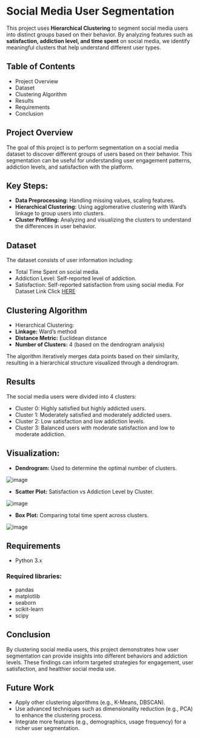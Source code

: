 # Social Media User Segmentation
This project uses **Hierarchical Clustering** to segment social media users into distinct groups based on their behavior. By analyzing features such as **satisfaction, addiction level, and time spent** on social media, we identify meaningful clusters that help understand different user types.

## Table of Contents
+ Project Overview
+ Dataset
+ Clustering Algorithm
+ Results
+ Requirements
+ Conclusion

## Project Overview
The goal of this project is to perform segmentation on a social media dataset to discover different groups of users based on their behavior. This segmentation can be useful for understanding user engagement patterns, addiction levels, and satisfaction with the platform.

## Key Steps:
+ **Data Preprocessing:** Handling missing values, scaling features.
+ **Hierarchical Clustering:** Using agglomerative clustering with Ward’s linkage to group users into clusters.
+ **Cluster Profiling:** Analyzing and visualizing the clusters to understand the differences in user behavior.

## Dataset
The dataset consists of user information including:

+ Total Time Spent on social media.
+ Addiction Level: Self-reported level of addiction.
+ Satisfaction: Self-reported satisfaction from using social media.
For Dataset Link Click [HERE](https://www.kaggle.com/datasets/muhammadroshaanriaz/time-wasters-on-social-media)

## Clustering Algorithm
+ Hierarchical Clustering:
+ **Linkage:** Ward’s method
+ **Distance Metric:** Euclidean distance
+ **Number of Clusters:** 4 (based on the dendrogram analysis)

The algorithm iteratively merges data points based on their similarity, resulting in a hierarchical structure visualized through a dendrogram.

## Results
The social media users were divided into 4 clusters:

+ Cluster 0: Highly satisfied but highly addicted users.
+ Cluster 1: Moderately satisfied and moderately addicted users.
+ Cluster 2: Low satisfaction and low addiction levels.
+ Cluster 3: Balanced users with moderate satisfaction and low to moderate addiction.

## Visualization:

+ **Dendrogram:** Used to determine the optimal number of clusters.

![image](https://github.com/user-attachments/assets/6fe6673c-33f8-4170-9f6d-30c10baf2322)


+ **Scatter Plot:** Satisfaction vs Addiction Level by Cluster.

![image](https://github.com/user-attachments/assets/6398dd2a-782d-4635-bbfd-6ff1d56cc11f)


+ **Box Plot:** Comparing total time spent across clusters.

![image](https://github.com/user-attachments/assets/af87fda9-b59e-4187-be47-018d292371a0)


## Requirements
+ Python 3.x
### Required libraries:
+ pandas
+ matplotlib
+ seaborn
+ scikit-learn
+ scipy

## Conclusion
By clustering social media users, this project demonstrates how user segmentation can provide insights into different behaviors and addiction levels. These findings can inform targeted strategies for engagement, user satisfaction, and healthier social media use.

## Future Work
+ Apply other clustering algorithms (e.g., K-Means, DBSCAN).
+ Use advanced techniques such as dimensionality reduction (e.g., PCA) to enhance the clustering process.
+ Integrate more features (e.g., demographics, usage frequency) for a richer user segmentation.
